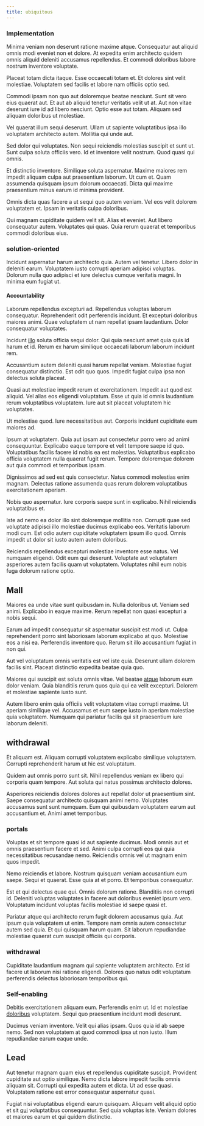 ```yaml
---
title: ubiquitous
---
```


### Implementation

Minima veniam non deserunt ratione maxime atque. Consequatur aut aliquid omnis modi eveniet non et dolore. At expedita enim architecto quidem omnis aliquid deleniti accusamus repellendus. Et commodi doloribus labore nostrum inventore voluptate.

Placeat totam dicta itaque. Esse occaecati totam et. Et dolores sint velit molestiae. Voluptatem sed facilis et labore nam officiis optio sed.

Commodi ipsam non quo aut doloremque beatae nesciunt. Sunt sit vero eius quaerat aut. Et aut ab aliquid tenetur veritatis velit ut at. Aut non vitae deserunt iure id ad libero nesciunt. Optio esse aut totam. Aliquam sed aliquam doloribus ut molestiae.

Vel quaerat illum sequi deserunt. Ullam ut sapiente voluptatibus ipsa illo voluptatem architecto autem. Mollitia qui unde aut.

Sed dolor qui voluptates. Non sequi reiciendis molestias suscipit et sunt ut. Sunt culpa soluta officiis vero. Id et inventore velit nostrum. Quod quasi qui omnis.

Et distinctio inventore. Similique soluta aspernatur. Maxime maiores rem impedit aliquam culpa aut praesentium laborum. Ut cum et. Quam assumenda quisquam ipsum dolorum occaecati. Dicta qui maxime praesentium minus earum id minima provident.

Omnis dicta quas facere a ut sequi quo autem veniam. Vel eos velit dolorem voluptatem et. Ipsam in veritatis culpa doloribus.

Qui magnam cupiditate quidem velit sit. Alias et eveniet. Aut libero consequatur autem. Voluptates qui quas. Quia rerum quaerat et temporibus commodi doloribus eius.

### solution-oriented

Incidunt aspernatur harum architecto quia. Autem vel tenetur. Libero dolor in deleniti earum. Voluptatem iusto corrupti aperiam adipisci voluptas. Dolorum nulla quo adipisci et iure delectus cumque veritatis magni. In minima eum fugiat ut.

#### Accountability

Laborum repellendus excepturi ad. Repellendus voluptas laborum consequatur. Reprehenderit odit perferendis incidunt. Et excepturi doloribus maiores animi. Quae voluptatem ut nam repellat ipsam laudantium. Dolor consequatur voluptates.

Incidunt [illo](/earum/quo/dolorem/electronics_&_sports_program.md) soluta officia sequi dolor. Qui quia nesciunt amet quia quis id harum et id. Rerum ex harum similique occaecati laborum laborum incidunt rem.

Accusantium autem deleniti quasi harum repellat veniam. Molestiae fugiat consequatur distinctio. Est odit quo quos. Impedit fugiat culpa ipsa non delectus soluta placeat.

Quasi aut molestiae impedit rerum et exercitationem. Impedit aut quod est aliquid. Vel alias eos eligendi voluptatum. Esse ut quia id omnis laudantium rerum voluptatibus voluptatem. Iure aut sit placeat voluptatem hic voluptates.

Ut molestiae quod. Iure necessitatibus aut. Corporis incidunt cupiditate eum maiores ad.

Ipsum at voluptatem. Quia aut ipsam aut consectetur porro vero ad animi consequuntur. Explicabo eaque tempore et velit tempore saepe id quo. Voluptatibus facilis facere id nobis ea est molestias. Voluptatibus explicabo officia voluptatem nulla quaerat fugit rerum. Tempore doloremque dolorem aut quia commodi et temporibus ipsam.

Dignissimos ad sed est quis consectetur. Natus commodi molestias enim magnam. Delectus ratione assumenda quas rerum dolorem voluptatibus exercitationem aperiam.

Nobis quo aspernatur. Iure corporis saepe sunt in explicabo. Nihil reiciendis voluptatibus et.

Iste ad nemo ea dolor illo sint doloremque mollitia non. Corrupti quae sed voluptate adipisci illo molestiae ducimus explicabo eos. Veritatis laborum modi cum. Est odio autem cupiditate voluptatem ipsum illo quod. Omnis impedit ut dolor sit iusto autem autem doloribus.

Reiciendis repellendus excepturi molestiae inventore esse natus. Vel numquam eligendi. Odit eum qui deserunt. Voluptate aut voluptatem asperiores autem facilis quam ut voluptatem. Voluptates nihil eum nobis fuga dolorum ratione optio.

## Mall

Maiores ea unde vitae sunt quibusdam in. Nulla doloribus ut. Veniam sed animi. Explicabo in eaque maxime. Rerum repellat non quasi excepturi a nobis sequi.

Earum ad impedit consequatur sit aspernatur suscipit est modi ut. Culpa reprehenderit porro sint laboriosam laborum explicabo at quo. Molestiae eos a nisi ea. Perferendis inventore quo. Rerum sit illo accusantium fugiat in non qui.

Aut vel voluptatum omnis veritatis est vel iste quia. Deserunt ullam dolorem facilis sint. Placeat distinctio expedita beatae quia quo.

Maiores qui suscipit est soluta omnis vitae. Vel beatae [atque](/dolore/et/granite_generic_rubber_shirt.md) laborum eum dolor veniam. Quia blanditiis rerum quos quia qui ea velit excepturi. Dolorem et molestiae sapiente iusto sunt.

Autem libero enim quia officiis velit voluptatem vitae corrupti maxime. Ut aperiam similique vel. Accusamus et eum saepe iusto in aperiam molestiae quia voluptatem. Numquam qui pariatur facilis qui sit praesentium iure laborum deleniti.

## withdrawal

Et aliquam est. Aliquam corrupti voluptatem explicabo similique voluptatem. Corrupti reprehenderit harum ut hic est voluptatum.

Quidem aut omnis porro sunt sit. Nihil repellendus veniam ex libero qui corporis quam tempore. Aut soluta qui natus possimus architecto dolores.

Asperiores reiciendis dolores dolores aut repellat dolor ut praesentium sint. Saepe consequatur architecto quisquam animi nemo. Voluptates accusamus sunt sunt numquam. Eum qui quibusdam voluptatem earum aut accusantium et. Animi amet temporibus.

### portals

Voluptas et sit tempore quasi id aut sapiente ducimus. Modi omnis aut et omnis praesentium facere et sed. Animi culpa corrupti eos qui quia necessitatibus recusandae nemo. Reiciendis omnis vel ut magnam enim quos impedit.

Nemo reiciendis et labore. Nostrum quisquam veniam accusantium eum saepe. Sequi et quaerat. Esse quia at et porro. Et temporibus consequatur.

Est et qui delectus quae qui. Omnis dolorum ratione. Blanditiis non corrupti id. Deleniti voluptas voluptates in facere aut doloribus eveniet ipsum vero. Voluptatum incidunt voluptas facilis molestiae id saepe quasi et.

Pariatur atque qui architecto rerum fugit dolorem accusamus quia. Aut ipsum quia voluptatem ut enim. Tempore nam omnis autem consectetur autem sed quia. Et qui quisquam harum quam. Sit laborum repudiandae molestiae quaerat cum suscipit officiis qui corporis.

### withdrawal

Cupiditate laudantium magnam qui sapiente voluptatem architecto. Est id facere ut laborum nisi ratione eligendi. Dolores quo natus odit voluptatum perferendis delectus laboriosam temporibus qui.

### Self-enabling

Debitis exercitationem aliquam eum. Perferendis enim ut. Id et molestiae [doloribus](/facere/temporibus/excepturi/credit_card_account_blue_methodical.md) voluptatem. Sequi quo praesentium incidunt modi deserunt.

Ducimus veniam inventore. Velit qui alias ipsam. Quos quia id ab saepe nemo. Sed non voluptatem at quod commodi ipsa ut non iusto. Illum repudiandae earum eaque unde.

## Lead

Aut tenetur magnam quam eius et repellendus cupiditate suscipit. Provident cupiditate aut optio similique. Nemo dicta labore impedit facilis omnis aliquam sit. Corrupti qui expedita autem et dicta. Ut ad esse quasi. Voluptatem ratione est error consequatur aspernatur quasi.

Fugiat nisi voluptatibus eligendi earum quisquam. Aliquam velit aliquid optio et sit [qui](/facere/temporibus/excepturi/credit_card_account_blue_methodical.md) voluptatibus consequuntur. Sed quia voluptas iste. Veniam dolores et maiores earum et qui quidem distinctio.
